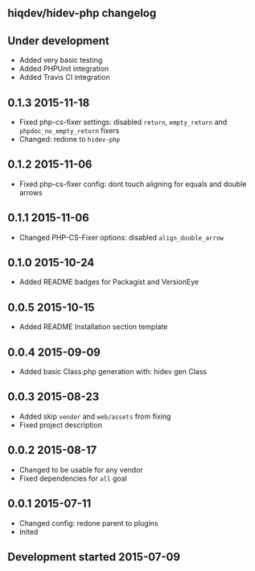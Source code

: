 hiqdev/hidev-php changelog
--------------------------

## Under development

- Added very basic testing
- Added PHPUnit integration
- Added Travis CI integration

## 0.1.3 2015-11-18

- Fixed php-cs-fixer settings: disabled `return`, `empty_return` and `phpdoc_no_empty_return` fixers
- Changed: redone to `hidev-php`

## 0.1.2 2015-11-06

- Fixed php-cs-fixer config: dont touch aligning for equals and double arrows

## 0.1.1 2015-11-06

- Changed PHP-CS-Fixer options: disabled `align_double_arrow`

## 0.1.0 2015-10-24

- Added README badges for Packagist and VersionEye

## 0.0.5 2015-10-15

- Added README Installation section template

## 0.0.4 2015-09-09

- Added basic Class.php generation with: hidev gen Class

## 0.0.3 2015-08-23

- Added skip `vendor` and `web/assets` from fixing
- Fixed project description

## 0.0.2 2015-08-17

- Changed to be usable for any vendor
- Fixed dependencies for `all` goal

## 0.0.1 2015-07-11

- Changed config: redone parent to plugins
- Inited

## Development started 2015-07-09

